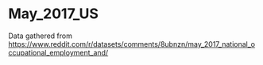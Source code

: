# May_2017_US

Data gathered from https://www.reddit.com/r/datasets/comments/8ubnzn/may_2017_national_occupational_employment_and/
